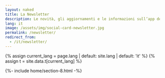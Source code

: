 ```yaml
---
layout: naked
title: La Newsletter
description: Le novità, gli aggiornamenti e le informazioni sull’app dei servizi pubblici
lang: it
image: /assets/img/social-card-newsletter.jpg
permalink: /newsletter/
redirect_from:
  - /it/newsletter/
---
```


{% assign current_lang = page.lang | default: site.lang | default: 'it' %}
{% assign t = site.data.t[current_lang] %}

{%- include home/section-8.html -%}
